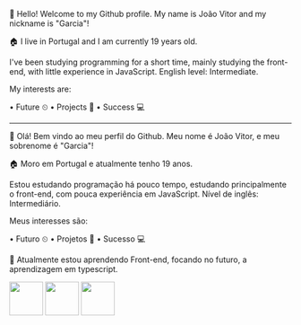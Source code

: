 👋 Hello! Welcome to my Github profile.
My name is João Vitor and my nickname is "Garcia"!

🏠 I live in Portugal and I am currently 19 years old.

I've been studying programming for a short time, mainly studying the front-end, with little experience in JavaScript.
English level: Intermediate. 

My interests are:

• Future ⏲
• Projects 📖
• Success 💻

___________________________________________

👋 Olá! Bem vindo ao meu perfil do Github.
Meu nome é João Vitor, e meu sobrenome é "Garcia"!

🏠 Moro em Portugal e atualmente tenho 19 anos.

Estou estudando programação há pouco tempo, estudando principalmente o front-end, com pouca experiência em JavaScript.
Nível de inglês: Intermediário.

Meus interesses são:

• Futuro ⏲
• Projetos 📖
• Sucesso 💻

🌱 Atualmente estou aprendendo Front-end, focando no futuro, a aprendizagem em typescript.

<img src="https://cdn.jsdelivr.net/gh/devicons/devicon/icons/html5/html5-original.svg" width="60" height="60"/> <img src="https://cdn.jsdelivr.net/gh/devicons/devicon/icons/css3/css3-original.svg" width="60" height="60"/> <img src="https://cdn.jsdelivr.net/gh/devicons/devicon/icons/javascript/javascript-original.svg" width="60" height="60"/>


          
